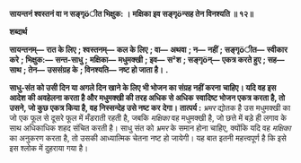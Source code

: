 **सायन्तनं श्वस्तनं वा न सङ्गृöीत भिक्षुक: ।** **मक्षिका इव सङ्गृöन्सह तेन विनश्यति ॥ १२॥** 

**शब्दार्थ** 

**सायन्तनम्—** **रात के लिए** **; श्वस्तनम्—** **कल के लिए** **; वा—** **अथवा** **; न—** **नहीं** **; सङ्गृöीत—** **स्वीकार करे** **; भिक्षुक:—** **सन्त-साधु** **;** **मक्षिका—** **मधुमक्खी** **; इव—** **स²श** **; सङ्गृöन्—** **एकत्र करते हुए** **; सह—** **साथ** **; तेन—** **उससंग्रह के** **; विनश्यति—** **नष्ट हो जाता है।** **.** 

**साधु-संत को उसी दिन या अगले दिन खाने के लिए भी भोजन का संग्रह नहीं करना** **चाहिए। यदि वह इस आदेश की अवहेलना करता है और मधुमक्खी की तरह अधिक से अधिक** **स्वादिष्ट भोजन एकत्र करता है, तो उसने, जो कुछ एकत्र किया है, वह निस्सन्देह उसे नष्ट कर** **देगा।** **तात्पर्य :** *भ्रमर* द्योतक है उस मधुमक्खी का जो एक फूल से दूसरे फूल में मँडराती रहती है, जबकि *मक्षिका* वह मधुमक्खी है, जो छत्ते में बड़े ही लगाव के साथ अधिकाधिक शहद संचित करती है। साधु संत को *भ्रमर* के समान होना चाहिए, क्योंकि यदि वह *मक्षिका* का अनुकरण करता है, तो उसकी आध्यात्मिक चेतना नष्ट हो जायेगी। यह बात इतनी महत्त्वपूर्ण है कि इसे इस श्लोक में दुहराया गया है।  